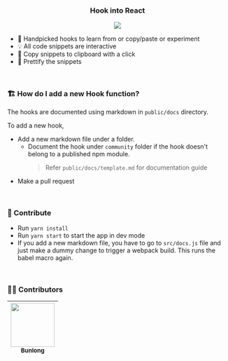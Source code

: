 <div align="center">
  <h3>Hook into React</h3>
  <img src="./hookintoreact.png">
  <sup></sup>
</div>

- 🍎 Handpicked hooks to learn from or copy/paste or experiment
- 💡 All code snippets are interactive
- 🎈 Copy snippets to clipboard with a click
- 💄 Prettify the snippets

<br/>

### 🏗 How do I add a new Hook function?

The hooks are documented using markdown in `public/docs` directory.

To add a new hook,

- Add a new markdown file under a folder.
  - Document the hook under `community` folder if the hook doesn't belong to a published npm module.
    > Refer `public/docs/template.md` for documentation guide
- Make a pull request

<br/>

### 🧡 Contribute

- Run `yarn install`
- Run `yarn start` to start the app in dev mode
- If you add a new markdown file, you have to go to `src/docs.js` file and just make a dummy change to trigger a webpack build. This runs the babel macro again.

<br/>

### 👩‍🎨 Contributors

<!-- ALL-CONTRIBUTORS-LIST:START - Do not remove or modify this section -->
<!-- prettier-ignore -->
| [<img src="https://avatars2.githubusercontent.com/u/1308397?s=400&v=4" width="100px;"/><br /><sub><b>Bunlong</b></sub>](https://twitter.com/bunlongvan)<br /> |
| :---: |
